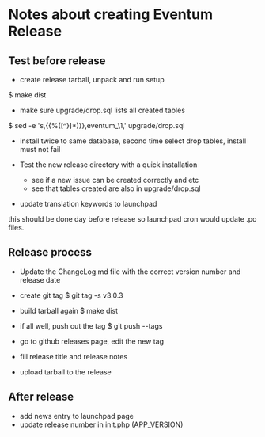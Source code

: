 Notes about creating Eventum Release
====================================

Test before release
-------------------

- create release tarball, unpack and run setup

$ make dist

- make sure upgrade/drop.sql lists all created tables

$ sed -e 's,{{%\([^}]*\)}},eventum_\1,' upgrade/drop.sql

- install twice to same database, second time select drop tables, install must not fail

- Test the new release directory with a quick installation
  * see if a new issue can be created correctly and etc
  * see that tables created are also in upgrade/drop.sql

- update translation keywords to launchpad

this should be done day before release so launchpad cron would update .po files.

Release process
---------------

- Update the ChangeLog.md file with the correct version number and release date

- create git tag
$ git tag -s v3.0.3

- build tarball again
$ make dist

- if all well, push out the tag
$ git push --tags

- go to github releases page, edit the new tag
- fill release title and release notes
- upload tarball to the release

After release
-------------

- add news entry to launchpad page
- update release number in init.php (APP_VERSION)
